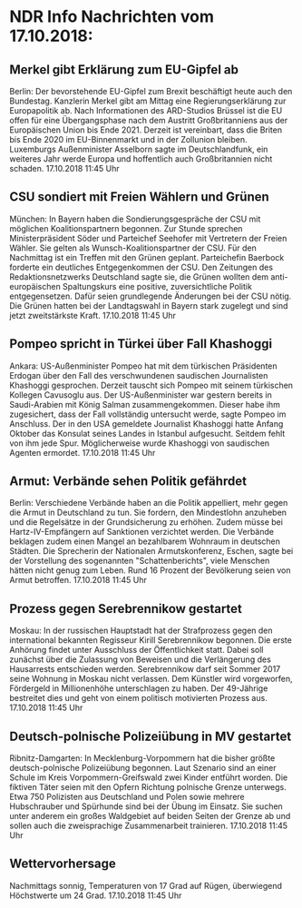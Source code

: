 # NDR Info Nachrichten vom 17.10.2018:


## Merkel gibt Erklärung zum EU-Gipfel ab
Berlin: Der bevorstehende EU-Gipfel zum Brexit beschäftigt heute auch den Bundestag. Kanzlerin Merkel gibt am Mittag eine Regierungserklärung zur Europapolitik ab. Nach Informationen des ARD-Studios Brüssel ist die EU offen für eine Übergangsphase nach dem Austritt Großbritanniens aus der Europäischen Union bis Ende 2021. Derzeit ist vereinbart, dass die Briten bis Ende 2020 im EU-Binnenmarkt und in der Zollunion bleiben. Luxemburgs Außenminister Asselborn sagte im Deutschlandfunk, ein weiteres Jahr werde Europa und hoffentlich auch Großbritannien nicht schaden. 17.10.2018 11:45 Uhr 

## CSU sondiert mit Freien Wählern und Grünen
München: In Bayern haben die Sondierungsgespräche der CSU mit möglichen Koalitionspartnern begonnen. Zur Stunde sprechen Ministerpräsident Söder und Parteichef Seehofer mit Vertretern der Freien Wähler. Sie gelten als Wunsch-Koalitionspartner der CSU. Für den Nachmittag ist ein Treffen mit den Grünen geplant. Parteichefin Baerbock forderte ein deutliches Entgegenkommen der CSU. Den Zeitungen des Redaktionsnetzwerks Deutschland sagte sie, die Grünen wollten dem anti-europäischen Spaltungskurs eine positive, zuversichtliche Politik entgegensetzen. Dafür seien grundlegende Änderungen bei der CSU nötig. Die Grünen hatten bei der Landtagswahl in Bayern stark zugelegt und sind jetzt zweitstärkste Kraft. 17.10.2018 11:45 Uhr 

## Pompeo spricht in Türkei über Fall Khashoggi
Ankara:     US-Außenminister Pompeo hat mit dem türkischen Präsidenten Erdogan über den Fall des verschwundenen saudischen Journalisten Khashoggi gesprochen. Derzeit tauscht sich Pompeo mit seinem türkischen Kollegen Cavusoglu aus. Der US-Außenminister war gestern bereits in Saudi-Arabien mit König Salman zusammengekommen. Dieser habe ihm zugesichert, dass der Fall vollständig untersucht werde, sagte Pompeo im Anschluss. Der in den USA gemeldete Journalist Khashoggi hatte Anfang Oktober das Konsulat seines Landes in Istanbul aufgesucht. Seitdem fehlt von ihm jede Spur. Möglicherweise wurde Khashoggi von saudischen Agenten ermordet. 17.10.2018 11:45 Uhr 

## Armut: Verbände sehen Politik gefährdet
Berlin: Verschiedene Verbände haben an die Politik appelliert, mehr gegen die Armut in Deutschland zu tun. Sie fordern, den Mindestlohn anzuheben und die Regelsätze in der Grundsicherung zu erhöhen. Zudem müsse bei Hartz-IV-Empfängern auf Sanktionen verzichtet werden. Die Verbände beklagen zudem einen Mangel an bezahlbarem Wohnraum in deutschen Städten. Die Sprecherin der Nationalen Armutskonferenz, Eschen, sagte bei der Vorstellung des sogenannten "Schattenberichts", viele Menschen hätten nicht genug zum Leben. Rund 16 Prozent der Bevölkerung seien von Armut betroffen. 17.10.2018 11:45 Uhr 

## Prozess gegen Serebrennikow gestartet
Moskau: In der russischen Hauptstadt hat der Strafprozess gegen den international bekannten Regisseur Kirill Serebrennikow begonnen. Die erste Anhörung findet unter Ausschluss der Öffentlichkeit statt. Dabei soll zunächst über die Zulassung von Beweisen und die Verlängerung des Hausarrests entschieden werden. Serebrennikow darf seit Sommer 2017 seine Wohnung in Moskau nicht verlassen. Dem Künstler wird vorgeworfen, Fördergeld in Millionenhöhe unterschlagen zu haben. Der 49-Jährige bestreitet dies und geht von einem politisch motivierten Prozess aus. 17.10.2018 11:45 Uhr 

## Deutsch-polnische Polizeiübung in MV gestartet
Ribnitz-Damgarten: In Mecklenburg-Vorpommern hat die bisher größte deutsch-polnische Polizeiübung begonnen. Laut Szenario sind an einer Schule im Kreis Vorpommern-Greifswald zwei Kinder entführt worden. Die fiktiven Täter seien mit den Opfern Richtung polnische Grenze unterwegs. Etwa 750 Polizisten aus Deutschland und Polen sowie mehrere Hubschrauber und Spürhunde sind bei der Übung im Einsatz. Sie suchen unter anderem ein großes Waldgebiet auf beiden Seiten der Grenze ab und sollen auch die zweisprachige Zusammenarbeit trainieren. 17.10.2018 11:45 Uhr 

## Wettervorhersage
Nachmittags sonnig, Temperaturen von 17 Grad auf Rügen, überwiegend Höchstwerte um 24 Grad. 17.10.2018 11:45 Uhr 

